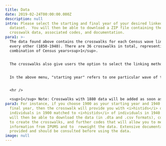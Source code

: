 ```yaml
---
title: Data
date: 2019-02-24T00:00:00.000Z
description: null
intro: Please select the starting and final year of your desired linked
  dataset.  You will then be able to download a ZIP file containing the
  crosswalk data, associated codes, and documentation.
para1: >-
  The data found above contains the crosswalks for each Census wave linked to
  every other (1850-1940). There are 36 crosswalks in total, representing every
  combination of Census years<sup>1</sup>. 


  The crosswalks also give users the option to select the linking method with which matches were created. Users can then merge into these crosswalks a wide set of individual- and household-level variables provided publicly by <a href="https://usa.ipums.org/usa/" target="_blank">IPUMS</a>, thereby creating a historical longitudinal dataset for analysis.


  In the above menu, "starting year" refers to one particular wave of the Census and "final year" refers to another wave of the Census. 


  <hr />

  <sup>1</sup> Note: Crosswalks with 1880 data will be added as soon as stable histids are made available. The microdata for the 1890 Census is no longer extant.
para3: For instance, if you choose 1900 as your starting year and 1940 as your
  final year, then the crosswalk will provide you with <i>histids</i> of
  individuals in 1900 matched to <i>histids</i> of individuals in 1940.  You
  will then be able to download the data (in .dta and .csv formats), codes used
  to create the crosswalks, and further codes that will allow you to merge in
  information from IPUMS and to  reweight the data. Extensive documentation is
  provided and should be consulted before using the data.
image: null
---
```

